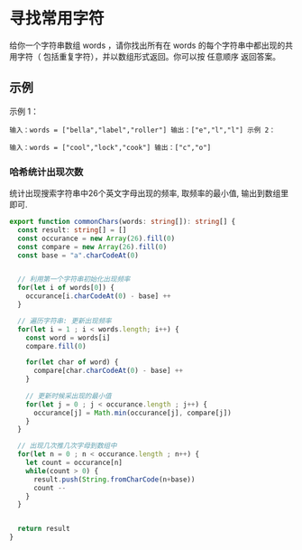 # 寻找常用字符

给你一个字符串数组 words ，请你找出所有在 words 的每个字符串中都出现的共用字符（ 包括重复字符），并以数组形式返回。你可以按 任意顺序 返回答案。


## 示例

示例 1：
```
输入：words = ["bella","label","roller"] 输出：["e","l","l"] 示例 2：
```

```
输入：words = ["cool","lock","cook"] 输出：["c","o"]
```


### 哈希统计出现次数

统计出现搜索字符串中26个英文字母出现的频率, 取频率的最小值, 输出到数组里即可.

```typescript 
export function commonChars(words: string[]): string[] {
  const result: string[] = []
  const occurance = new Array(26).fill(0)
  const compare = new Array(26).fill(0)
  const base = "a".charCodeAt(0)


  // 利用第一个字符串初始化出现频率
  for(let i of words[0]) {
    occurance[i.charCodeAt(0) - base] ++
  }

  // 遍历字符串: 更新出现频率
  for(let i = 1 ; i < words.length; i++) {
    const word = words[i]
    compare.fill(0)

    for(let char of word) {
      compare[char.charCodeAt(0) - base] ++
    }
    
    // 更新时候采出现的最小值
    for(let j = 0 ; j < occurance.length ; j++) {
      occurance[j] = Math.min(occurance[j], compare[j])
    }
  }

  // 出现几次推几次字母到数组中
  for(let n = 0 ; n < occurance.length ; n++) {
    let count = occurance[n]
    while(count > 0) {
      result.push(String.fromCharCode(n+base))
      count --
    }
  }


  return result
}
```
